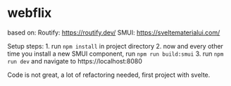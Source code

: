 # webflix
based on:
Routify: https://routify.dev/
SMUI: https://sveltematerialui.com/

Setup steps:
    1. run `npm install` in project directory
    2. now and every other time you install a new SMUI component, run `npm run build:smui`
    3. run `npm run dev` and navigate to https://localhost:8080
    
    
  Code is not great, a lot of refactoring needed, first project with svelte.
